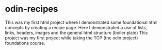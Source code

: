 # odin-recipes
This was my first html project where I demonstrated some foundational html concepts by creating a recipe page. Here I demonstrated
a use of lists, links, headers, images and the general html structure (boiler plate) This project was my first project while 
taking the TOP (the odin project) foundations course.